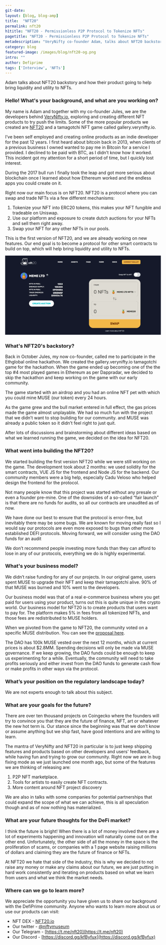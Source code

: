 ```yaml
---
git-date:
layout: [blog, blog-amp]
title:  "NFT20"
permalink: nft20
h1title: "NFT20 - Permissionless P2P Protocol to Tokenize NFTs"
pagetitle: "NFT20 - Permissionless P2P Protocol to Tokenize NFTs"
metadescription: "VeryNifty co-founder Adam, talks about NFT20 backstory and how their product going to help bring liquidity and utility to NFTs"
category: blog
featured-image: /images/blog/nft20-og.png
intro: ""
author: Defiprime
tags: ['Interview', 'NFTs']
---
```

Adam talks about NFT20 backstory and how their product going to help bring liquidity and utility to NFTs.

### Hello! What's your background, and what are you working on?

My name is Adam and together with my co-founder Jules, we are the developers behind [VeryNifty.io](https://verynifty.io/), exploring and creating different NFT products to try push the limits. Some of the more popular products we created are [NFT20](https://nft20.io/) and a tamagotchi NFT game called gallery.verynifty.io.

I’ve been self employed and creating online products as an indie developer for the past 12 years. I first heard about bitcoin back in 2013, when clients of a previous business I owned wanted to pay me in Bitcoin for a service I provided. I declined to be paid with BTC, as I didn’t know how it worked. This incident got my attention for a short period of time, but I quickly lost interest.

During the 2017 bull run I finally took the leap and got more serious about blockchain once I learned about how Ethereum worked and the endless apps you could create on it.

Right now our main focus is on NFT20. NFT20 is a protocol where you can swap and trade NFTs via a few different mechanisms:

1. Tokenize your NFT into ERC20 tokens, this makes your NFT fungible and tradeable on Uniswap.
2. Use our platform and exposure to create dutch auctions for your NFTs and sell them right away.
3. Swap your NFT for any other NFTs in our pools.

This is the first version of NFT20, and we are already working on new features. Our end goal is to become a protocol for other smart contracts to build on top, which will help bring liquidity and utility to NFTs.

![](/images/blog/nft20-1.webp)



### What's NFT20's backstory?

Back in October Jules, my now co-founder, called me to participate in the Ethglobal online hackathon. We created the gallery.verynifty.io tamagotchi game for the hackathon. When the game ended up becoming one of the the top #4 most played games in Ethereum as per Dappradar, we decided to skip the hackathon and keep working on the game with our early community.

The game started with an airdrop and you had an online NFT pet with which you could mine MUSE (our token) every 24 hours.

As the game grew and the bull market entered in full effect, the gas prices made the game almost unplayable. We had so much fun with the project that we didn’t want to stop building for our community. and MUSE was already a public token so it didn’t feel right to just quit.

After lots of discussions and brainstorming about different ideas based on what we learned running the game, we decided on the idea for NFT20.


### What went into building the NFT20?

We started building the first version NFT20 while we were still working on the game. The development took about 2 months: we used solidity for the smart contracts, VUE JS for the frontend and Node JS for the backend. Our community members were a big help, especially Cadu Veloso who helped design the frontend for the protocol.

Not many people know that this project was started without any presale or even a founder pre-mine. One of the downsides of a so-called “fair launch” is that there are no funds for audits, so all our contracts are unaudited as of now.

We have done our best to ensure that the protocol is error-free, but inevitably there may be some bugs. We are known for moving really fast so I would say our protocols are even more exposed to bugs than other more established DEFI protocols.  Moving forward, we will consider using the DAO funds for an audit

We don’t recommend people investing more funds than they can afford to lose in any of our protocols, everything we do is highly experimental.

### What's your business model?

We didn’t raise funding for any of our projects. In our original game, users spent MUSE to upgrade their NFT and keep their tamagotchi alive. 90% of that MUSE was burned and 10% went to the developers.

Our business model was that of a real e-commerce business where you get paid for users using your product, turns out this is quite unique in the crypto world. Our business model for NFT20 is to create products that users want to pay for. The platform makes 5% in fees from all tokenized NFTs, and those fees are redistributed to MUSE holders.

When we pivoted from the game to NFT20, the community voted on a specific MUSE distribution. You can see the [proposal here](https://snapshot.page/#/nft20.eth/proposal/QmNxjAdTqxCVhJpZ9vRfz7ry215m2JYKb9K59ohm4AgDZU).

The DAO has 100k MUSE vested over the next 12 months, which at current prices is about $2.8MM. Spending decisions will only be made via MUSE governance. If we keep growing, the DAO funds could be enough to keep us experimenting for a while. Eventually, the community will need to take profits seriously and either invest from the DAO funds to generate cash flow or make profits in other ways via the protocol.


### What’s your position on the regulatory landscape today?

We are not experts enough to talk about this subject.


### What are your goals for the future?

There are over ten thousand projects on Coingecko where the founders will try to convince you that they are the future of finance, NFT, art or whatever the new hot term is. Our stance since the beginning was that we don’t know or assume anything but we ship fast, have good intentions and are willing to learn.

The mantra of VeryNifty and NFT20 in particular is to just keep shipping features and products based on other developers and users' feedback, while having fun and trying to grow our community. Right now we are in bug fixing mode as we just launched one month ago, but some of the features we are thinking of releasing are:

1. P2P NFT marketplace.
2. Tools for artists to easily create NFT contracts.
3. More content around NFT project discovery

We are also in talks with some companies for potential partnerships that could expand the scope of what we can achieve, this is all speculation though and as of now nothing has materialized.


### What are your future thoughts for the DeFi market?

I think the future is bright! When there is a lot of money involved there are a lot of experiments happening and innovation will naturally come out on the other end. Unfortunately, the other side of all the money in the space is the proliferation of scams, or companies with a 1 page website raising millions of dollars and claiming they are the future of finance or NFTs.

At NFT20 we hate that side of the industry, this is why we decided to not raise any money or make any claims about our future, we are just putting in hard work consistently and iterating on products based on what we learn from users and what we think the market needs.


### Where can we go to learn more?

We appreciate the opportunity you have given us to share our background with the DefiPrime community. Anyone who wants to learn more about us or use our products can visit:

- NFT DEX - [NFT20.io](https://NFT20.io)
- Our twitter - [@niftymuseum](https://twitter.com/niftymuseum)
- Our Telegram - [https://t.me/nft20](https://t.me/nft20)
- Our Discord - [https://discord.gg/kfByfux](https://discord.gg/kfByfux)
